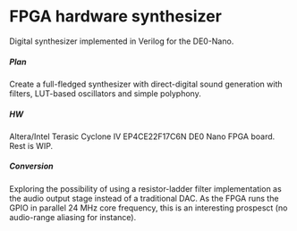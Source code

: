 # FPGA hardware synthesizer #
Digital synthesizer implemented in Verilog for the DE0-Nano.


<h5>Plan</h5>
Create a full-fledged synthesizer with direct-digital sound generation with filters, LUT-based oscillators and simple polyphony.

<h5>HW</h5>
Altera/Intel Terasic Cyclone IV EP4CE22F17C6N DE0 Nano FPGA board. Rest is WIP.

<h5>Conversion</h5>
Exploring the possibility of using a resistor-ladder filter implementation as the audio output stage instead of a traditional DAC. As the FPGA runs the GPIO in parallel 24 MHz core frequency, this is an interesting prospesct (no audio-range aliasing for instance).
